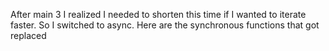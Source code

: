 After main 3 I realized I needed to shorten this time if I wanted to iterate faster. So I switched to async. Here are the synchronous functions that got replaced